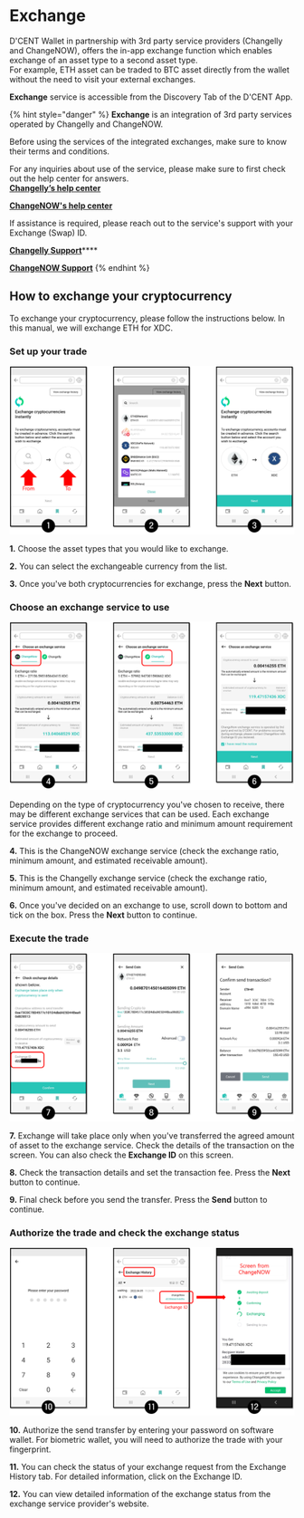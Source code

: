 # Exchange

D'CENT Wallet in partnership with 3rd party service providers (Changelly and ChangeNOW), offers the in-app exchange function which enables exchange of an asset type to a second asset type.\
For example, ETH asset can be traded to BTC asset directly from the wallet without the need to visit your external exchanges.

**Exchange** service is accessible from the Discovery Tab of the D'CENT App.

{% hint style="danger" %}
**Exchange** is an integration of 3rd party services operated by Changelly and ChangeNOW.&#x20;

Before using the services of the integrated exchanges, make sure to know their terms and conditions.&#x20;



For any inquiries about use of the service, please make sure to first check out the help center for answers.\
[**Changelly’s help center**](https://support.changelly.com/en/support/home)&#x20;

[**ChangeNOW's help center**](https://support.changenow.io/hc/en-us)&#x20;



If assistance is required, please reach out to the service's support with your Exchange (Swap) ID.

[**Changelly Support**](https://support.changelly.com/en/support/tickets/new)****

****[**ChangeNOW Support**](https://support.changenow.io/hc/en-us/requests/new)****
{% endhint %}

## How to exchange your cryptocurrency

To exchange your cryptocurrency, please follow the instructions below. In this manual, we will exchange ETH for XDC.

### Set up your trade

![](../.gitbook/assets/ExchangeEN1.png)

**1.** Choose the asset types that you would like to exchange.

**2.** You can select the exchangeable currency from the list.

**3.** Once you've both cryptocurrencies for exchange, press the **Next** button.

### Choose an exchange service to use

![](../.gitbook/assets/ExchangeEN2.png)

Depending on the type of cryptocurrency you've chosen to receive, there may be different exchange services that can be used. Each exchange service provides different exchange ratio and minimum amount requirement for the exchange to proceed.

**4.** This is the ChangeNOW exchange service (check the exchange ratio, minimum amount, and estimated receivable amount).

**5.** This is the Changelly exchange service (check the exchange ratio, minimum amount, and estimated receivable amount).

**6.** Once you've decided on an exchange to use, scroll down to bottom and tick on the box. Press the **Next** button to continue.

### Execute the trade

![](../.gitbook/assets/ExchangeEN3.png)

**7.** Exchange will take place only when you've transferred the agreed amount of asset to the exchange service. Check the details of the transaction on the screen. You can also check the **Exchange ID** on this screen.

**8.** Check the transaction details and set the transaction fee. Press the **Next** button to continue.&#x20;

**9.** Final check before you send the transfer. Press the **Send** button to continue.&#x20;

### Authorize the trade and check the exchange status

![](<../.gitbook/assets/ExchangeEN4 (1).png>)

**10.** Authorize the send transfer by entering your password on software wallet. For biometric wallet, you will need to authorize the trade with your fingerprint.

**11.** You can check the status of your exchange request from the Exchange History tab. For detailed information, click on the Exchange ID.

**12.** You can view detailed information of the exchange status from the exchange service provider's website.
